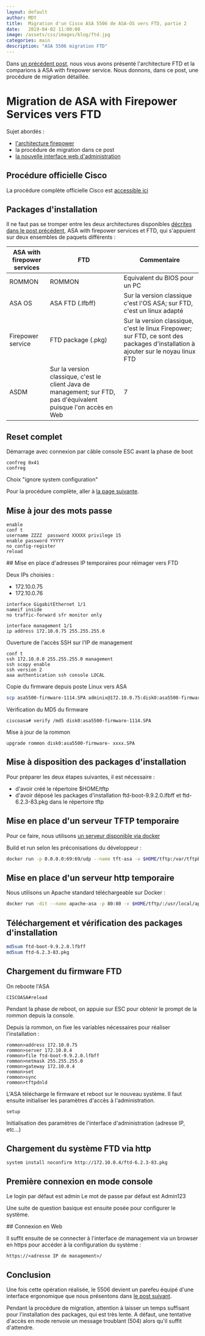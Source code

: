 ```yaml
---
layout: default
author: MDY
title:  Migration d'un Cisco ASA 5506 de ASA-OS vers FTD, partie 2
date:   2019-04-02 11:00:00
image: /assets/css/images/blog/ftd.jpg
categories: main
description: "ASA 5506 migration FTD"
---
```

Dans [un précédent post](2019-04-02-migration-asa-vers-ftd-p1.markdown), nous vous avons présenté l'architecture FTD et la comparions à ASA with firepower service. Nous donnons, dans ce post, une procédure de migration détaillée.
<!--break-->

# Migration de ASA with Firepower Services vers FTD

Sujet abordés :

- [l'architecture firepower](2019-04-02-migration-asa-vers-ftd-p1.markdown)
- la procédure de migration dans ce post
- [la nouvelle interface web d'administration](2019-04-02-migration-asa-vers-ftd-p3.markdown)

## Procédure officielle Cisco

La procédure complète officielle Cisco est [accessible ici](https://www.cisco.com/c/en/us/td/docs/security/firepower/quick_start/reimage/asa-ftd-reimage.html)

## Packages d'installation

Il ne faut pas se tromper entre les deux architectures disponibles [décrites dans le post précédent](2019-04-02-migration-asa-vers-ftd-p1.markdown), ASA with firepower services et FTD, qui s'appuient sur deux ensembles de paquets différents :

| ASA with firepower services | FTD | Commentaire |
|-----------------------------|-----|-------------|
| ROMMON | ROMMON | Equivalent du BIOS pour un PC |
| ASA OS | ASA FTD (.lfbff) | Sur la version classique c'est l'OS ASA; sur FTD, c'est un linux adapté |
| Firepower service | FTD package (.pkg) | Sur la version classique, c'est le linux Firepower; sur FTD, ce sont des packages d'installation à ajouter sur le noyau linux FTD |
| ASDM | Sur la version classique, c'est le client Java de management; sur FTD, pas d'équivalent puisque l'on accès en Web |7

## Reset complet

Démarrage avec connexion par câble console
ESC avant la phase de boot

```ios
confreg 0x41
confreg
```

Choix "ignore system configuration"

Pour la procédure complète, aller à [la page suivante](https://community.cisco.com/t5/security-documents/asa-password-recovery/ta-p/3126046).

## Mise à jour des mots passe

```ios
enable
conf t
username ZZZZ  password XXXXX privilege 15
enable password YYYYY
no config-register
reload
```

## Mise en place d'adresses IP temporaires pour réimager vers FTD

Deux IPs choisies :

- 172.10.0.75
- 172.10.0.76

```ios
interface GigabitEthernet 1/1
nameif inside
no traffic-forward sfr monitor only

interface management 1/1
ip address 172.10.0.75 255.255.255.0
```

Ouverture de l'accès SSH sur l'IP de management

```ios
conf t
ssh 172.10.0.0 255.255.255.0 management
ssh scopy enable
ssh version 2
aaa authentication ssh console LOCAL
```

Copie du firmware depuis poste Linux vers ASA

```bash
scp asa5500-firmware-1114.SPA adminix@172.10.0.75:disk0:asa5500-firmware-1114.SPA
```

Vérification du MD5 du firmware

```ios
ciscoasa# verify /md5 disk0:asa5500-firmware-1114.SPA
```

Mise à jour de la rommon

```ios
upgrade rommon disk0:asa5500-firmware- xxxx.SPA
```

## Mise à disposition des packages d'installation

Pour préparer les deux étapes suivantes, il est nécessaire :

- d'avoir créé le répertoire $HOME/tftp
- d'avoir déposé les packages d'installation ftd-boot-9.9.2.0.lfbff et ftd-6.2.3-83.pkg dans le répertoire tftp

## Mise en place d'un serveur TFTP temporaire

Pour ce faire, nous utilisons  [un serveur disponible via docker](https://hub.docker.com/r/pghalliday/tftp/)

Build et run selon les préconisations du développeur :

```bash
docker run -p 0.0.0.0:69:69/udp --name tft-asa -v $HOME/tftp:/var/tftpboot -i -t pghalliday/tftp
```

## Mise en place d'un serveur http temporaire

Nous utilisons un Apache standard téléchargeable sur Docker :

```bash
docker run -dit --name apache-asa -p 80:80 -v $HOME/tftp/:/usr/local/apache2/htdocs/ httpd:2.4
```

## Téléchargement et vérification des packages d'installation

```bash
md5sum ftd-boot-9.9.2.0.lfbff
md5sum ftd-6.2.3-83.pkg
```

## Chargement du firmware FTD

On reboote l'ASA
```
CISCOASA#reload
```

Pendant la phase de reboot, on appuie sur ESC pour obtenir le prompt de la rommon depuis la console.

Depuis la rommon, on fixe les variables nécessaires pour réaliser l'installation :

```ios
rommon>address 172.10.0.75
rommon>server 172.10.0.4
rommon>file ftd-boot-9.9.2.0.lfbff
rommon>netmask 255.255.255.0
rommon>gateway 172.10.0.4
rommon>set
rommon>sync
rommon>tftpdnld
```

L'ASA télécharge le firmware et reboot sur le nouveau système. Il faut ensuite initialiser les paramètres d'accès à l'administration.

```ios
setup
```

Initialisation des paramètres de l'interface d'administration (adresse IP, etc...)

## Chargement du système FTD via http

```ios
system install noconfirm http://172.10.0.4/ftd-6.2.3-83.pkg
```

## Première connexion en mode console

Le login par défaut est admin
Le mot de passe par défaut est Admin123

Une suite de question basique est ensuite posée pour configurer le système.

## Connexion en Web

Il suffit ensuite de se connecter à l'interface de management via un browser en https pour accéder à la configuration du système :

```ios
https://<adresse IP de management>/
```

## Conclusion

Une fois cette opération réalisée, le 5506 devient un parefeu équipé d'une interface ergonomique que nous présentons dans [le post suivant](2019-04-02-migration-asa-vers-ftd-p3.markdown). 

Pendant la procédure de migration, attention à laisser un temps suffisant pour l'installation des packages, qui est très lente. A défaut, une tentative d'accès en mode renvoie un message troublant (504) alors qu'il suffit d'attendre.